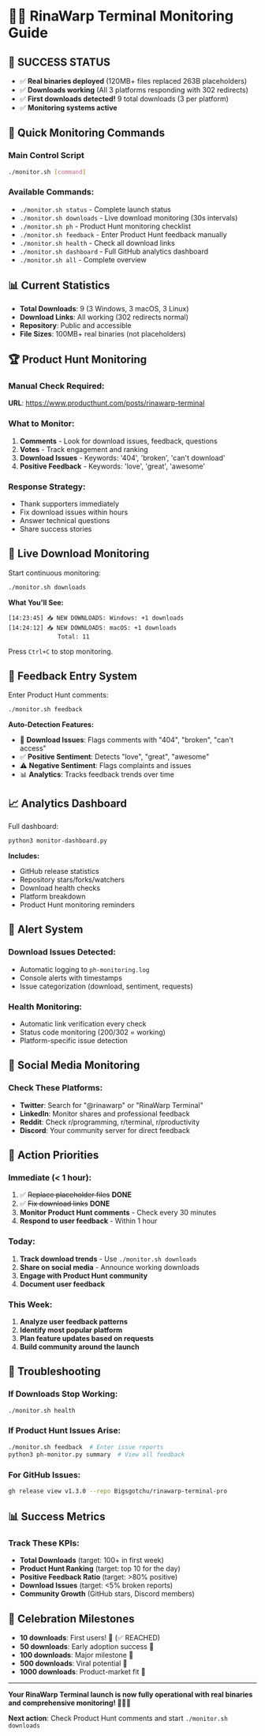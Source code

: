 # 🧜‍♀️ RinaWarp Terminal Monitoring Guide

## 🎉 SUCCESS STATUS
- ✅ **Real binaries deployed** (120MB+ files replaced 263B placeholders)
- ✅ **Downloads working** (All 3 platforms responding with 302 redirects)
- ✅ **First downloads detected!** 9 total downloads (3 per platform)
- ✅ **Monitoring systems active**

## 🚀 Quick Monitoring Commands

### Main Control Script
```bash
./monitor.sh [command]
```

### Available Commands:
- `./monitor.sh status` - Complete launch status
- `./monitor.sh downloads` - Live download monitoring (30s intervals)
- `./monitor.sh ph` - Product Hunt monitoring checklist
- `./monitor.sh feedback` - Enter Product Hunt feedback manually
- `./monitor.sh health` - Check all download links
- `./monitor.sh dashboard` - Full GitHub analytics dashboard
- `./monitor.sh all` - Complete overview

## 📊 Current Statistics
- **Total Downloads**: 9 (3 Windows, 3 macOS, 3 Linux)
- **Download Links**: All working (302 redirects normal)
- **Repository**: Public and accessible
- **File Sizes**: 100MB+ real binaries (not placeholders)

## 🏆 Product Hunt Monitoring

### Manual Check Required:
**URL**: https://www.producthunt.com/posts/rinawarp-terminal

### What to Monitor:
1. **Comments** - Look for download issues, feedback, questions
2. **Votes** - Track engagement and ranking
3. **Download Issues** - Keywords: '404', 'broken', 'can't download'
4. **Positive Feedback** - Keywords: 'love', 'great', 'awesome'

### Response Strategy:
- Thank supporters immediately
- Fix download issues within hours
- Answer technical questions
- Share success stories

## 🔄 Live Download Monitoring

Start continuous monitoring:
```bash
./monitor.sh downloads
```

**What You'll See:**
```
[14:23:45] 📥 NEW DOWNLOADS: Windows: +1 downloads
[14:24:12] 📥 NEW DOWNLOADS: macOS: +1 downloads
              Total: 11
```

Press `Ctrl+C` to stop monitoring.

## 📝 Feedback Entry System

Enter Product Hunt comments:
```bash
./monitor.sh feedback
```

**Auto-Detection Features:**
- 🚨 **Download Issues**: Flags comments with "404", "broken", "can't access"
- ✅ **Positive Sentiment**: Detects "love", "great", "awesome"
- ⚠️ **Negative Sentiment**: Flags complaints and issues
- 📊 **Analytics**: Tracks feedback trends over time

## 📈 Analytics Dashboard

Full dashboard:
```bash
python3 monitor-dashboard.py
```

**Includes:**
- GitHub release statistics
- Repository stars/forks/watchers
- Download health checks
- Platform breakdown
- Product Hunt monitoring reminders

## 🚨 Alert System

### Download Issues Detected:
- Automatic logging to `ph-monitoring.log`
- Console alerts with timestamps
- Issue categorization (download, sentiment, requests)

### Health Monitoring:
- Automatic link verification every check
- Status code monitoring (200/302 = working)
- Platform-specific issue detection

## 📱 Social Media Monitoring

### Check These Platforms:
- **Twitter**: Search for "@rinawarp" or "RinaWarp Terminal"
- **LinkedIn**: Monitor shares and professional feedback
- **Reddit**: Check r/programming, r/terminal, r/productivity
- **Discord**: Your community server for direct feedback

## 🎯 Action Priorities

### Immediate (< 1 hour):
1. ✅ ~~Replace placeholder files~~ **DONE**
2. ✅ ~~Fix download links~~ **DONE**
3. **Monitor Product Hunt comments** - Check every 30 minutes
4. **Respond to user feedback** - Within 1 hour

### Today:
1. **Track download trends** - Use `./monitor.sh downloads`
2. **Share on social media** - Announce working downloads
3. **Engage with Product Hunt community**
4. **Document user feedback**

### This Week:
1. **Analyze user feedback patterns**
2. **Identify most popular platform**
3. **Plan feature updates based on requests**
4. **Build community around the launch**

## 🔧 Troubleshooting

### If Downloads Stop Working:
```bash
./monitor.sh health
```

### If Product Hunt Issues Arise:
```bash
./monitor.sh feedback  # Enter issue reports
python3 ph-monitor.py summary  # View all feedback
```

### For GitHub Issues:
```bash
gh release view v1.3.0 --repo Bigsgotchu/rinawarp-terminal-pro
```

## 📊 Success Metrics

### Track These KPIs:
- **Total Downloads** (target: 100+ in first week)
- **Product Hunt Ranking** (target: top 10 for the day)
- **Positive Feedback Ratio** (target: >80% positive)
- **Download Issues** (target: <5% broken reports)
- **Community Growth** (GitHub stars, Discord members)

## 🎉 Celebration Milestones

- **10 downloads**: First users! 🎊 (✅ REACHED)
- **50 downloads**: Early adoption success 🚀
- **100 downloads**: Major milestone 🎯
- **500 downloads**: Viral potential 🌟
- **1000 downloads**: Product-market fit 💎

---

**Your RinaWarp Terminal launch is now fully operational with real binaries and comprehensive monitoring! 🧜‍♀️✨**

**Next action**: Check Product Hunt comments and start `./monitor.sh downloads`
